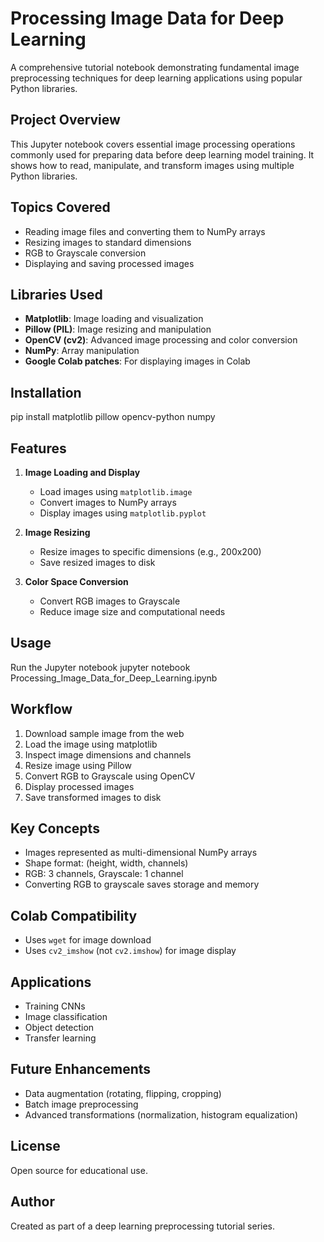 # Processing Image Data for Deep Learning
A comprehensive tutorial notebook demonstrating fundamental image preprocessing techniques for deep learning applications using popular Python libraries.

## Project Overview

This Jupyter notebook covers essential image processing operations commonly used for preparing data before deep learning model training. It shows how to read, manipulate, and transform images using multiple Python libraries.

## Topics Covered

- Reading image files and converting them to NumPy arrays
- Resizing images to standard dimensions
- RGB to Grayscale conversion
- Displaying and saving processed images

## Libraries Used

- **Matplotlib**: Image loading and visualization
- **Pillow (PIL)**: Image resizing and manipulation
- **OpenCV (cv2)**: Advanced image processing and color conversion
- **NumPy**: Array manipulation
- **Google Colab patches**: For displaying images in Colab

## Installation

pip install matplotlib pillow opencv-python numpy


## Features

1. **Image Loading and Display**
    - Load images using `matplotlib.image`
    - Convert images to NumPy arrays
    - Display images using `matplotlib.pyplot`

2. **Image Resizing**
    - Resize images to specific dimensions (e.g., 200x200)
    - Save resized images to disk

3. **Color Space Conversion**
    - Convert RGB images to Grayscale
    - Reduce image size and computational needs

## Usage

Run the Jupyter notebook
jupyter notebook Processing_Image_Data_for_Deep_Learning.ipynb


## Workflow

1. Download sample image from the web
2. Load the image using matplotlib
3. Inspect image dimensions and channels
4. Resize image using Pillow
5. Convert RGB to Grayscale using OpenCV
6. Display processed images
7. Save transformed images to disk

## Key Concepts

- Images represented as multi-dimensional NumPy arrays
- Shape format: (height, width, channels)
- RGB: 3 channels, Grayscale: 1 channel
- Converting RGB to grayscale saves storage and memory

## Colab Compatibility

- Uses `wget` for image download
- Uses `cv2_imshow` (not `cv2.imshow`) for image display


## Applications

- Training CNNs
- Image classification
- Object detection
- Transfer learning

## Future Enhancements

- Data augmentation (rotating, flipping, cropping)
- Batch image preprocessing
- Advanced transformations (normalization, histogram equalization)

## License

Open source for educational use.

## Author

Created as part of a deep learning preprocessing tutorial series.


